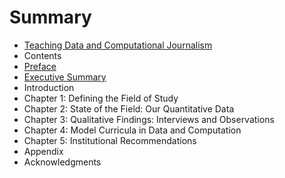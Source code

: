 # Summary

* [Teaching Data and Computational Journalism](README.md)
* Contents
* [Preface](preface.md)
* [Executive Summary](executive_summary.md)
* Introduction
* Chapter 1: Defining the Field of Study
* Chapter 2: State of the Field: Our Quantitative Data
* Chapter 3: Qualitative Findings: Interviews and Observations
* Chapter 4: Model Curricula in Data and Computation
* Chapter 5: Institutional Recommendations
* Appendix
* Acknowledgments

